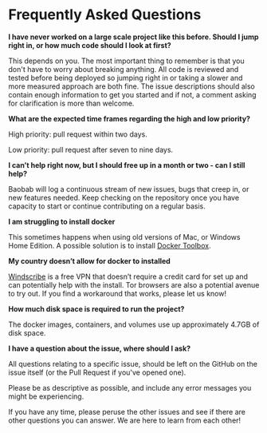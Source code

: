 # Frequently Asked Questions

**I have never worked on a large scale project like this before. Should I jump right in, or how much code should I look at first?**

This depends on you. The most important thing to remember is that you don't have to worry about breaking anything. All code is reviewed and tested before being deployed so jumping right in or taking a slower and more measured approach are both fine. The issue descriptions should also contain enough information to get you started and if not, a comment asking for clarification is more than welcome.

**What are the expected time frames regarding the high and low priority?**

High priority: pull request within two days.

Low priority: pull request after seven to nine days.

**I can’t help right now, but I should free up in a month or two - can I still help?**

Baobab will log a continuous stream of new issues, bugs that creep in, or new features needed. Keep checking on the repository once you have capacity to start or continue contributing on a regular basis.

**I am struggling to install docker**

This sometimes happens when using old versions of Mac, or Windows Home Edition. A possible solution is to install [Docker Toolbox](https://docs.docker.com/toolbox/toolbox_install_windows/).

**My country doesn’t allow for docker to installed**

[Windscribe](https://windscribe.com/) is a free VPN that doesn’t require a credit card for set up and can potentially help with the install. Tor browsers are also a potential avenue to try out. If you find a workaround that works, please let us know!

**How much disk space is required to run the project?**

The docker images, containers, and volumes use up approximately 4.7GB of disk space.

**I have a question about the issue, where should I ask?**

All questions relating to a specific issue, should be left on the GitHub on the issue itself (or the Pull Request if you've opened one).

Please be as descriptive as possible, and include any error messages you might be experiencing.

If you have any time, please peruse the other issues and see if there are other questions you can answer. We are here to learn from each other!
